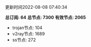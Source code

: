更新时间2022-08-08 07:40:34

**总订阅: 64**
**总节点: 7300**
**有效节点: 2065**
- trojan节点: 104
- v2ray节点: 1689
- ss节点: 272
